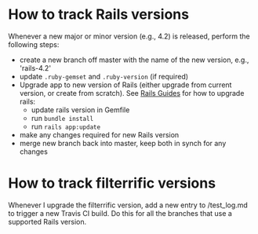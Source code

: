 # How to track Rails versions

Whenever a new major or minor version (e.g., 4.2) is released, perform the
following steps:

* create a new branch off master with the name of the new version, e.g., 'rails-4.2'
* update `.ruby-gemset` and `.ruby-version` (if required)
* Upgrade app to new version of Rails (either upgrade from current version, or
  create from scratch). See [Rails Guides](http://edgeguides.rubyonrails.org/upgrading_ruby_on_rails.html)
  for how to upgrade rails:
    * update rails version in Gemfile
    * run `bundle install`
    * run `rails app:update`
* make any changes required for new Rails version
* merge new branch back into master, keep both in synch for any changes


# How to track filterrific versions

Whenever I upgrade the filterrific version, add a new entry to /test_log.md
to trigger a new Travis CI build. Do this for all the branches that use a
supported Rails version.
